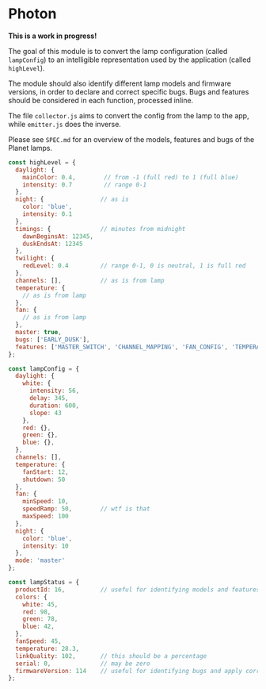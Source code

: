 # Photon

**This is a work in progress!**

The goal of this module is to convert the lamp configuration (called `lampConfig`) to an intelligible representation used by the application (called `highLevel`).

The module should also identify different lamp models and firmware versions, in order to declare and correct specific bugs. Bugs and features should be considered in each function, processed inline.

The file `collector.js` aims to convert the config from the lamp to the app, while `emitter.js` does the inverse.

Please see `SPEC.md` for an overview of the models, features and bugs of the Planet lamps.

```javascript
const highLevel = {
  daylight: {
    mainColor: 0.4,        // from -1 (full red) to 1 (full blue)
    intensity: 0.7         // range 0-1
  },
  night: {                // as is
    color: 'blue',
    intensity: 0.1
  },
  timings: {              // minutes from midnight
    dawnBeginsAt: 12345,
    duskEndsAt: 12345
  },
  twilight: {
    redLevel: 0.4         // range 0-1, 0 is neutral, 1 is full red
  },
  channels: [],           // as is from lamp
  temperature: {
    // as is from lamp
  },
  fan: {
    // as is from lamp
  },
  master: true,
  bugs: ['EARLY_DUSK'],
  features: ['MASTER_SWITCH', 'CHANNEL_MAPPING', 'FAN_CONFIG', 'TEMPERATURE_CONFIG']
};

const lampConfig = {
  daylight: {
    white: {
      intensity: 56,
      delay: 345,
      duration: 600,
      slope: 43
    },
    red: {},
    green: {},
    blue: {},
  },
  channels: [],
  temperature: {
    fanStart: 12,
    shutdown: 50
  },
  fan: {
    minSpeed: 10,
    speedRamp: 50,        // wtf is that
    maxSpeed: 100
  },
  night: {
    color: 'blue',
    intensity: 10
  },
  mode: 'master'
};

const lampStatus = {
  productId: 16,          // useful for identifying models and features
  colors: {
    white: 45,
    red: 98,
    green: 78,
    blue: 42,
  },
  fanSpeed: 45,
  temperature: 28.3,
  linkQuality: 102,       // this should be a percentage
  serial: 0,              // may be zero
  firmwareVersion: 114    // useful for identifying bugs and apply corrections
};
```
